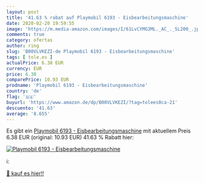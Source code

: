 ```yaml
---
layout: post
title: '41.63 % rabat auf Playmobil 6193 - Eisbearbeitungsmaschine'
date: 2020-02-20 19:59:55
image: 'https://m.media-amazon.com/images/I/61LvCYMG3ML._AC_._SL200_.jpg'
comments: true
category: ofertas
author: ring
slug: 'B00VLVKEZI-de Playmobil 6193 - Eisbearbeitungsmaschine'
tags: [ tole.es ]
actualPrice: 6.38 EUR
currency: EUR
price: 6.38
comparePrice: 10.93 EUR
prodname: 'Playmobil 6193 - Eisbearbeitungsmaschine'
country: 'de'
flag: '🇩🇪'
buyurl: 'https://www.amazon.de/dp/B00VLVKEZI/?tag=tolees0ca-21'
descuento: '41.63'
average: '8.655'
---
```


Es gibt ein [Playmobil 6193 - Eisbearbeitungsmaschine](https://www.amazon.de/dp/B00VLVKEZI/?tag=tolees0ca-21) mit aktuellem Preis 6.38 EUR (original: 10.93 EUR) 41.63 % Rabatt hier:

[![Playmobil 6193 - Eisbearbeitungsmaschine](https://m.media-amazon.com/images/I/61LvCYMG3ML._AC_._SL200_.jpg)](https://www.amazon.de/dp/B00VLVKEZI/?tag=tolees0ca-21)

ℹ️:


[🛒 kauf es hier!!](https://www.amazon.de/dp/B00VLVKEZI/?tag=tolees0ca-21)
